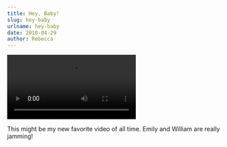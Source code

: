 ```yaml
---
title: Hey, Baby!
slug: hey-baby
urlname: hey-baby
date: 2010-04-29
author: Rebecca
---
```

<video controls preload="metadata"><source src="{static}/images/2010-04-29-hey-baby.mp4"></video>

This might be my new favorite video of all time. Emily and William are really jamming!
